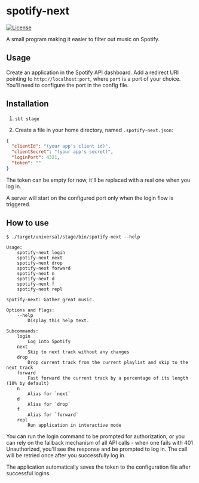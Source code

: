 # spotify-next

[![License](http://img.shields.io/:license-Apache%202-green.svg)](http://www.apache.org/licenses/LICENSE-2.0.txt)

A small program making it easier to filter out music on Spotify.

## Usage

Create an application in the Spotify API dashboard. Add a redirect URI pointing to `http://localhost:port`, where `port` is a port of your choice. You'll need to configure the port in the config file.

## Installation

1. `sbt stage`

1. Create a file in your home directory, named `.spotify-next.json`:

  ```json
  {
    "clientId": "(your app's client id)",
    "clientSecret": "(your app's secret)",
    "loginPort": 4321,
    "token": ""
  }
  ```

The token can be empty for now, it'll be replaced with a real one when you log in.

A server will start on the configured port only when the login flow is triggered.

## How to use

```
$ ./target/universal/stage/bin/spotify-next --help

Usage:
    spotify-next login
    spotify-next next
    spotify-next drop
    spotify-next forward
    spotify-next n
    spotify-next d
    spotify-next f
    spotify-next repl

spotify-next: Gather great music.

Options and flags:
    --help
        Display this help text.

Subcommands:
    login
        Log into Spotify
    next
        Skip to next track without any changes
    drop
        Drop current track from the current playlist and skip to the next track
    forward
        Fast forward the current track by a percentage of its length (10% by default)
    n
        Alias for `next`
    d
        Alias for `drop`
    f
        Alias for `forward`
    repl
        Run application in interactive mode
```

You can run the login command to be prompted for authorization, or you can rely on the fallback mechanism of all API calls - when one fails with 401 Unauthorized, you'll see the response and be prompted to log in. The call will be retried once after you successfully log in.

The application automatically saves the token to the configuration file after successful logins.
